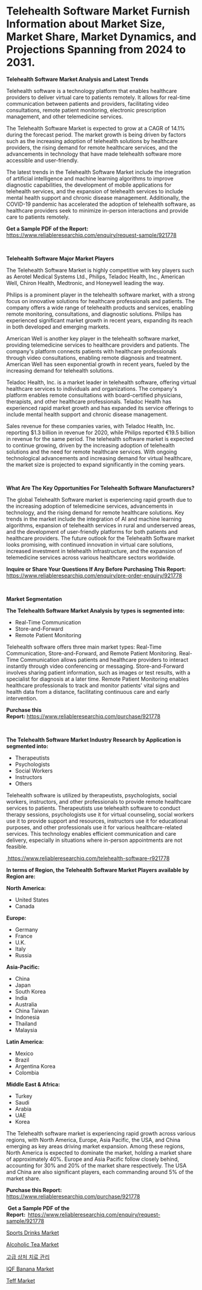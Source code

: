 <p><h1>Telehealth Software Market Furnish Information about Market Size, Market Share, Market Dynamics, and Projections Spanning from 2024 to 2031.</h1></p><p><strong>Telehealth Software Market Analysis and Latest Trends</strong></p>
<p><p>Telehealth software is a technology platform that enables healthcare providers to deliver virtual care to patients remotely. It allows for real-time communication between patients and providers, facilitating video consultations, remote patient monitoring, electronic prescription management, and other telemedicine services.</p><p>The Telehealth Software Market is expected to grow at a CAGR of 14.1% during the forecast period. The market growth is being driven by factors such as the increasing adoption of telehealth solutions by healthcare providers, the rising demand for remote healthcare services, and the advancements in technology that have made telehealth software more accessible and user-friendly.</p><p>The latest trends in the Telehealth Software Market include the integration of artificial intelligence and machine learning algorithms to improve diagnostic capabilities, the development of mobile applications for telehealth services, and the expansion of telehealth services to include mental health support and chronic disease management. Additionally, the COVID-19 pandemic has accelerated the adoption of telehealth software, as healthcare providers seek to minimize in-person interactions and provide care to patients remotely.</p></p>
<p><strong>Get a Sample PDF of the Report:&nbsp;</strong> <a href="https://www.reliableresearchiq.com/enquiry/request-sample/921778">https://www.reliableresearchiq.com/enquiry/request-sample/921778</a></p>
<p>&nbsp;</p>
<p><strong>Telehealth Software Major Market Players</strong></p>
<p><p>The Telehealth Software Market is highly competitive with key players such as Aerotel Medical Systems Ltd., Philips, Teladoc Health, Inc., American Well, Chiron Health, Medtronic, and Honeywell leading the way. </p><p>Philips is a prominent player in the telehealth software market, with a strong focus on innovative solutions for healthcare professionals and patients. The company offers a wide range of telehealth products and services, enabling remote monitoring, consultations, and diagnostic solutions. Philips has experienced significant market growth in recent years, expanding its reach in both developed and emerging markets.</p><p>American Well is another key player in the telehealth software market, providing telemedicine services to healthcare providers and patients. The company's platform connects patients with healthcare professionals through video consultations, enabling remote diagnosis and treatment. American Well has seen exponential growth in recent years, fueled by the increasing demand for telehealth solutions.</p><p>Teladoc Health, Inc. is a market leader in telehealth software, offering virtual healthcare services to individuals and organizations. The company's platform enables remote consultations with board-certified physicians, therapists, and other healthcare professionals. Teladoc Health has experienced rapid market growth and has expanded its service offerings to include mental health support and chronic disease management.</p><p>Sales revenue for these companies varies, with Teladoc Health, Inc. reporting $1.3 billion in revenue for 2020, while Philips reported €19.5 billion in revenue for the same period. The telehealth software market is expected to continue growing, driven by the increasing adoption of telehealth solutions and the need for remote healthcare services. With ongoing technological advancements and increasing demand for virtual healthcare, the market size is projected to expand significantly in the coming years.</p></p>
<p>&nbsp;</p>
<p><strong>What Are The Key Opportunities For Telehealth Software Manufacturers?</strong></p>
<p><p>The global Telehealth Software market is experiencing rapid growth due to the increasing adoption of telemedicine services, advancements in technology, and the rising demand for remote healthcare solutions. Key trends in the market include the integration of AI and machine learning algorithms, expansion of telehealth services in rural and underserved areas, and the development of user-friendly platforms for both patients and healthcare providers. The future outlook for the Telehealth Software market looks promising, with continued innovation in virtual care solutions, increased investment in telehealth infrastructure, and the expansion of telemedicine services across various healthcare sectors worldwide.</p></p>
<p><strong>Inquire or Share Your Questions If Any Before Purchasing This Report:</strong> <a href="https://www.reliableresearchiq.com/enquiry/pre-order-enquiry/921778">https://www.reliableresearchiq.com/enquiry/pre-order-enquiry/921778</a></p>
<p>&nbsp;</p>
<p><strong>Market Segmentation</strong></p>
<p><strong>The Telehealth Software Market Analysis by types is segmented into:</strong></p>
<p><ul><li>Real-Time Communication</li><li>Store-and-Forward</li><li>Remote Patient Monitoring</li></ul></p>
<p><p>Telehealth software offers three main market types: Real-Time Communication, Store-and-Forward, and Remote Patient Monitoring. Real-Time Communication allows patients and healthcare providers to interact instantly through video conferencing or messaging. Store-and-Forward involves sharing patient information, such as images or test results, with a specialist for diagnosis at a later time. Remote Patient Monitoring enables healthcare professionals to track and monitor patients' vital signs and health data from a distance, facilitating continuous care and early intervention.</p></p>
<p><strong>Purchase this Report:&nbsp;</strong><a href="https://www.reliableresearchiq.com/purchase/921778">https://www.reliableresearchiq.com/purchase/921778</a></p>
<p>&nbsp;</p>
<p><strong>The Telehealth Software Market Industry Research by Application is segmented into:</strong></p>
<p><ul><li>Therapeutists</li><li>Psychologists</li><li>Social Workers</li><li>Instructors</li><li>Others</li></ul></p>
<p><p>Telehealth software is utilized by therapeutists, psychologists, social workers, instructors, and other professionals to provide remote healthcare services to patients. Therapeutists use telehealth software to conduct therapy sessions, psychologists use it for virtual counseling, social workers use it to provide support and resources, instructors use it for educational purposes, and other professionals use it for various healthcare-related services. This technology enables efficient communication and care delivery, especially in situations where in-person appointments are not feasible.</p></p>
<p><a href="https://www.reliableresearchiq.com/telehealth-software-r921778">&nbsp;https://www.reliableresearchiq.com/telehealth-software-r921778</a></p>
<p><strong>In terms of Region, the Telehealth Software Market Players available by Region are:</strong></p>
<p>
    <p> <strong> North America: </strong>
        <ul>
            <li>United States</li>
            <li>Canada</li>
        </ul>
        </p> 
    <p> <strong> Europe: </strong>
        <ul>
            <li>Germany</li>
            <li>France</li>
            <li>U.K.</li>
            <li>Italy</li>
            <li>Russia</li>
        </ul>
        </p> 
    <p> <strong> Asia-Pacific: </strong>
        <ul>
            <li>China</li>
            <li>Japan</li>
            <li>South Korea</li>
            <li>India</li>
            <li>Australia</li>
            <li>China Taiwan</li>
            <li>Indonesia</li>
            <li>Thailand</li>
            <li>Malaysia</li>
        </ul>
        </p> 
    <p> <strong> Latin America: </strong>
        <ul>
            <li>Mexico</li>
            <li>Brazil</li>
            <li>Argentina Korea</li>
            <li>Colombia</li>
        </ul>
        </p> 
    <p> <strong> Middle East & Africa: </strong>
        <ul>
            <li>Turkey</li>
            <li>Saudi</li>
            <li>Arabia</li>
            <li>UAE</li>
            <li>Korea</li>
        </ul>
    </p>
    </p>
<p><p>The Telehealth software market is experiencing rapid growth across various regions, with North America, Europe, Asia Pacific, the USA, and China emerging as key areas driving market expansion. Among these regions, North America is expected to dominate the market, holding a market share of approximately 40%. Europe and Asia Pacific follow closely behind, accounting for 30% and 20% of the market share respectively. The USA and China are also significant players, each commanding around 5% of the market share.</p></p>
<p><strong>Purchase this Report: </strong><a href="https://www.reliableresearchiq.com/purchase/921778">https://www.reliableresearchiq.com/purchase/921778</a></p>
<p>&nbsp;<strong>Get a Sample PDF of the Report:&nbsp;&nbsp;</strong><a href="https://www.reliableresearchiq.com/enquiry/request-sample/921778">https://www.reliableresearchiq.com/enquiry/request-sample/921778</a></p>
<p><strong></strong></p>
<p><p><a href="https://medium.com/@sylviajacksonb5/sports-drinks-market-size-share-trends-analysis-report-by-product-isotonic-sport-49a4a425661f">Sports Drinks Market</a></p><p><a href="https://medium.com/@alicemcglynn2022/alcoholic-tea-market-emerging-trends-and-future-prospects-for-period-from-2024-to-2031-ece51eb01a7d">Alcoholic Tea Market</a></p><p><a href="https://github.com/vdhdwjyp90142/Market-Research-Report-List-3/blob/main/676384277921.md">고급 상처 치료 관리</a></p><p><a href="https://medium.com/@staceyhilll48/iqf-banana-market-share-market-analysis-growth-trends-forecasts-for-period-from-2024-2031-f263a9020aa3">IQF Banana Market</a></p><p><a href="https://medium.com/@aureliarice/teff-market-emerging-trends-and-future-prospects-for-period-from-2024-to-2031-3332cd0b73c5">Teff Market</a></p></p>